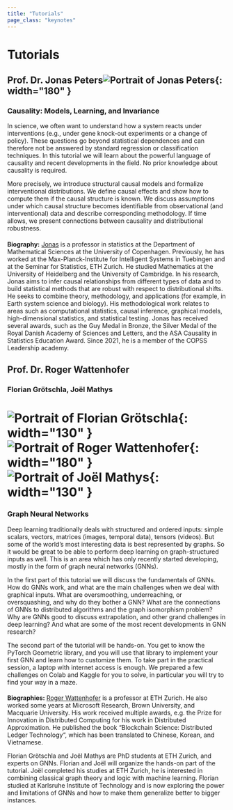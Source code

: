 ```yaml
---
title: "Tutorials"
page_class: "keynotes"
---
```


# Tutorials 
<p><a id="tutorial1"></a></p>

## Prof. Dr. Jonas Peters![Portrait of Jonas Peters](/images/tutorials/jonas_martin_peters_2.png){: width="180" }
### **Causality: Models, Learning, and Invariance**

In science, we often want to understand how a system reacts under interventions (e.g., under gene knock-out experiments or a change of policy). These questions go beyond statistical dependences and can therefore not be answered by standard regression or classification techniques. In this tutorial we will learn about the powerful language 
of causality and recent developments in the field. No prior knowledge about causality is required.

More precisely, we introduce structural causal models and formalize interventional distributions. We define causal effects and show how to compute them if the causal structure is known. We discuss assumptions under which causal structure becomes identifiable from observational (and interventional) data and describe corresponding methodology. If time allows, we present connections between causality and distributional robustness.

#### 

**Biography:** [Jonas](http://web.math.ku.dk/~peters/) is a professor in statistics at the Department of Mathematical Sciences at the University of Copenhagen. Previously, he has worked at the Max-Planck-Institute for Intelligent Systems in Tuebingen and at the Seminar for Statistics, ETH Zurich. He studied Mathematics at the University of Heidelberg and the University of Cambridge. In his 
research, Jonas aims to infer causal relationships from different types of data and to build statistical methods that are robust with respect to distributional shifts. He seeks to combine theory, methodology, and applications (for example, in Earth system science and biology). His methodological work relates to areas such as computational statistics, 
causal inference, graphical models, high-dimensional statistics, and statistical testing. Jonas has received several awards, such as the Guy Medal in Bronze, the Silver Medal of the Royal Danish Academy of Sciences and Letters, and the ASA Causality in Statistics Education Award. Since 2021, he is a member of the COPSS Leadership academy.

<p><a id="tutorial2"></a></p>

## Prof. Dr. Roger Wattenhofer
### Florian Grötschla, Joël Mathys 
# ![Portrait of Florian Grötschla ](/images/tutorials/florian_grotschla.jpg){: width="130" } ![Portrait of Roger Wattenhofer](/images/tutorials/roger_wattenhofer.jpg){: width="180" } ![Portrait of Joël Mathys](/images/tutorials/joel_mathys.jpg){: width="130" }

### **Graph Neural Networks**

Deep learning traditionally deals with structured and ordered inputs: simple scalars, vectors, matrices (images, temporal data), tensors (videos). But some of the world’s most interesting data is best represented by graphs. So it would be great to be able to perform deep learning on graph-structured inputs as well. This is an area which has only recently started developing, mostly in the form of graph neural networks (GNNs). 

In the first part of this tutorial we will discuss the fundamentals of GNNs. How do GNNs work, and what are the main challenges when we deal with graphical inputs. What are oversmoothing, underreaching, or oversquashing, and why do they bother a GNN? What are the connections of GNNs to distributed algorithms and the graph isomorphism problem? Why are GNNs good to discuss extrapolation, and other grand challenges in deep learning? And what are some of the most recent developments in GNN research?

The second part of the tutorial will be hands-on. You get to know the PyTorch Geometric library, and you will use that library to implement your first GNN and learn how to customize them. To take part in the practical session, a laptop with internet access is enough. We prepared a few challenges on Colab and Kaggle for you to solve, in particular you will try to find your way in a maze.     

#### 


**Biographies:** [Roger Wattenhofer](https://disco.ethz.ch/members/wroger) is a professor at ETH Zurich. He also worked some years at Microsoft Research, Brown University, and Macquarie University. His work received multiple awards, e.g. the Prize for Innovation in Distributed Computing for his work in Distributed Approximation. He published the book “Blockchain Science: Distributed Ledger Technology“, which has been translated to Chinese, Korean, and Vietnamese.

Florian Grötschla and Joël Mathys are PhD students at ETH Zurich, and experts on GNNs. Florian and Joël will organize the hands-on part of the tutorial. Joël completed his studies at ETH Zurich, he is interested in combining classical graph theory and logic with machine learning. Florian studied at Karlsruhe Institute of Technology and is now exploring the power and limitations of GNNs and how to make them generalize better to bigger instances.
